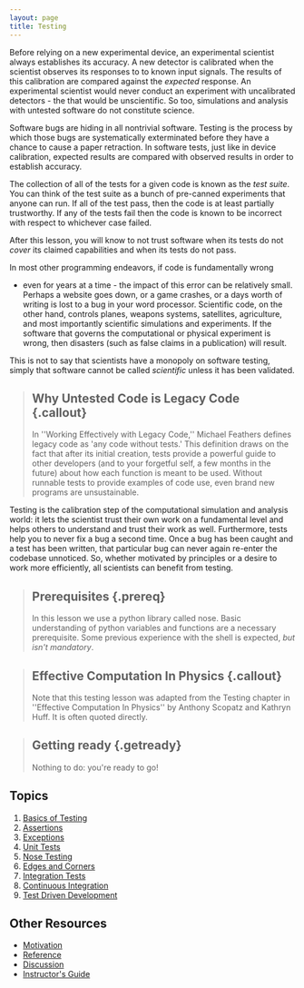 ```yaml
---
layout: page
title: Testing
---
```


Before relying on a new experimental device, an experimental scientist always
establishes its accuracy. A new detector is calibrated when the scientist
observes its responses to to known input signals. The results of this
calibration are compared against the _expected_ response. An experimental
scientist would never conduct an experiment with uncalibrated detectors - the
that would be unscientific. So too, simulations and analysis with untested
software do not constitute science.

Software bugs are hiding in all nontrivial software. Testing is the process by
which those bugs are systematically exterminated before they have a chance to
cause a paper retraction. In software tests, just like in device calibration,
expected results are compared with observed results in order to establish
accuracy.

The collection of all of the tests for a given code is known as the _test
suite_. You can think of the test suite as a bunch of pre-canned experiments
that anyone can run. If all of the test pass, then the code is at least
partially trustworthy. If any of the tests fail then the code is known to be
incorrect with respect to whichever case failed.

After this lesson, you will know to not trust software when its tests do not
_cover_ its claimed capabilities and when its tests do not pass.

In most other programming endeavors, if code is fundamentally wrong
- even for years at a time - the impact of this error can be relatively small.
Perhaps a website goes down, or a game crashes, or a days worth of writing is
lost to a bug in your word processor. Scientific code, on the other hand,
controls planes, weapons systems, satellites, agriculture, and most importantly
scientific simulations and experiments. If the software that governs the
computational or physical experiment is wrong, then disasters (such as false
claims in a publication) will result.

This is not to say that scientists have a monopoly on software testing, simply
that software cannot be called _scientific_ unless it has been validated.

> ## Why Untested Code is Legacy Code {.callout}
>
> In ''Working Effectively with Legacy Code,'' Michael Feathers defines legacy 
> code as 'any code without tests.' This definition draws on the fact that 
> after its initial creation, tests provide a powerful guide to other 
> developers (and to your forgetful self, a few months in the future) about how 
> each function is meant to be used. Without runnable tests to provide examples 
> of code use, even brand new programs are unsustainable.

Testing is the calibration step of the computational simulation and analysis
world: it lets the scientist trust their own work on a fundamental level and
helps others to understand and trust their work as well. 
Furthermore, tests help you to never fix a bug a second time. Once a bug has
been caught and a test has been written, that particular bug can never again
re-enter the codebase unnoticed. So, whether motivated by principles or a 
desire to work more efficiently, all scientists can benefit from testing.

> ## Prerequisites {.prereq}
>
> In this lesson we use a python library called nose. 
> Basic understanding of python variables and functions are a necessary
> prerequisite.
> Some previous experience with the shell is expected,
> *but isn't mandatory*.

> ## Effective Computation In Physics {.callout}
> Note that this testing lesson was adapted from the Testing chapter in 
> ''Effective Computation In Physics'' by Anthony Scopatz and Kathryn Huff. 
> It is often quoted directly.


> ## Getting ready {.getready}
>
> Nothing to do: you're ready to go!

## Topics

1.  [Basics of Testing](01-basics.html)
2.  [Assertions](02-assertions.html)
3.  [Exceptions](03-exceptions.html)
4.  [Unit Tests](04-units.html)
5.  [Nose Testing](05-nose.html)
6.  [Edges and Corners](06-edges.html)
7.  [Integration Tests](07-integration.html)
8.  [Continuous Integration](08-ci.html)
9.  [Test Driven Development](09-tdd.html)

## Other Resources

*   [Motivation](motivation.html)
*   [Reference](reference.html)
*   [Discussion](discussion.html)
*   [Instructor's Guide](instructors.html)
